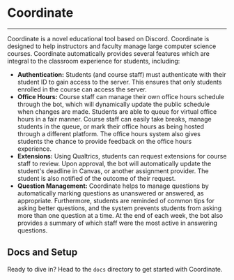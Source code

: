 # Coordinate
<hr />

Coordinate is a novel educational tool based on Discord. Coordinate is designed
to help instructors and faculty manage large computer science courses. Coordinate
automatically provides several features which are integral to the classroom experience
for students, including:

* **Authentication:** Students (and course staff) must authenticate with their student ID to gain
  access to the server. This ensures that only students enrolled in the course can access the server.
* **Office Hours:** Course staff can manage their own office hours schedule through
  the bot, which will dynamically update the public schedule when changes are made.
  Students are able to queue for virtual office hours in a fair manner. Course staff
  can easily take breaks, manage students in the queue, or mark their office hours
  as being hosted through a different platform. The office hours system also gives
  students the chance to provide feedback on the office hours experience.
* **Extensions:** Using Qualtrics, students can request extensions for course staff to
  review. Upon approval, the bot will automatically update the student's deadline in
  Canvas, or another assignment provider. The student is also notified of the outcome
  of their request.
* **Question Management:** Coordinate helps to manage questions by automatically marking
  questions as unanswered or answered, as appropriate. Furthermore, students are
  reminded of common tips for asking better questions, and the system prevents students
  from asking more than one question at a time. At the end of each week, the bot
  also provides a summary of which staff were the most active in answering questions.

## Docs and Setup

Ready to dive in? Head to the `docs` directory to get started with Coordinate.
